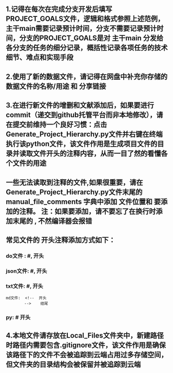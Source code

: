 <!--
本文件用于规范项目开发的一般操作流程，明确进行开发过程中应遵循的规范。
-->

## 1.记得在每次在完成分支开发后填写PROJECT_GOALS文件，逻辑和格式参照上述范例，主干main需要记录预计时间，分支不需要记录预计时间，分支的PROJECT_GOALS是对 主干main 分发给各分支的任务的细分记录，概括性记录各项任务的技术细节、难点和实现手段

## 2.使用了新的数据文件，请记得在网盘中补充你存储的数据文件的名称/用途 和 分享链接

## 3.在进行新文件的增删和文献添加后，如果要进行commit（递交到github托管平台而非本地修改），请在提交前维持一个良好习惯：点击Generate_Project_Hierarchy.py文件并右键在终端执行该python文件，该文件作用是生成项目文件的目录并读取文件开头的注释内容，从而一目了然的看懂各个文件的用途

## 一些无法读取到注释的文件,如果很重要，请在Generate_Project_Hierarchy.py文件末尾的 manual_file_comments 字典中添加 文件位置和 要添加的注释。   注：如果要添加，请不要忘了在换行时添加末尾的 , 不然编译器会报错

## 常见文件的 开头注释添加方式如下：

### do文件 :  #,  开头

### json文件: #,  开头

### txt文件:  #,  开头

    md文件:  <!--  开头 
            -->    结尾

### py:       #    开头

## 4.本地文件请存放在Local_Files文件夹中，新建路径时路径内需要包含.gitignore文件，该文件作用是确保该路径下的文件不会被追踪到云端占用过多存储空间，但文件夹的目录结构会被保留并被追踪到云端